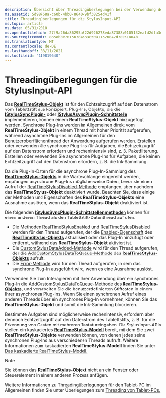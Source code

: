 ```yaml
---
description: Übersicht über Threadingüberlegungen bei der Verwendung der StylusInput-Api (Application Programming Interface).
ms.assetid: 5d98768a-c60b-4bb0-8640-9bf38254d41f
title: Threadingüberlegungen für die StylusInput-API
ms.topic: article
ms.date: 05/31/2018
ms.openlocfilehash: 27f9a26da86295a322d926278eda87388c0105132eafd2dfa3d7a9f6c6655e48
ms.sourcegitcommit: e858bbe701567d4583c50a11326e42d7ea51804b
ms.translationtype: MT
ms.contentlocale: de-DE
ms.lasthandoff: 08/11/2021
ms.locfileid: "119819640"
---
```

# <a name="threading-considerations-for-the-stylusinput-api"></a>Threadingüberlegungen für die StylusInput-API

Das [**RealTimeStylus-Objekt**](realtimestylus-class.md) ist für den Echtzeitzugriff auf den Datenstrom vom Tablettstift aus konzipiert. Plug-Ins, Objekte, die die [**IStylusSyncPlugin-**](/windows/win32/api/rtscom/nn-rtscom-istylussyncplugin) oder [**IStylusAsyncPlugin-Schnittstelle**](/windows/win32/api/rtscom/nn-rtscom-istylusasyncplugin) implementieren, können einem **RealTimeStylus-Objekt** hinzugefügt werden. Synchrone Plug-Ins werden im Allgemeinen direkt vom **RealTimeStylus-Objekt** in einem Thread mit hoher Priorität aufgerufen, während asynchrone Plug-Ins im Allgemeinen für den Benutzeroberflächenthread der Anwendung aufgerufen werden. Erstellen oder verwenden Sie synchrone Plug-Ins für Aufgaben, die Echtzeitzugriff auf den Datenstrom erfordern und rechenintensiv sind, z. B. Paketfilterung. Erstellen oder verwenden Sie asynchrone Plug-Ins für Aufgaben, die keinen Echtzeitzugriff auf den Datenstrom erfordern, z. B. die Ink-Sammlung.

Da die Plug-In-Daten für die asynchrone Plug-In-Sammlung des [**RealTimeStylus-Objekts**](realtimestylus-class.md) in die Warteschlange eingereiht werden, empfangen asynchrone Plug-Ins möglicherweise Daten, bevor sie einen Aufruf der [RealTimeStylusDisabled-Methode](/previous-versions/ms824774(v=msdn.10)) empfangen, aber nachdem das **RealTimeStylus-Objekt** deaktiviert wurde. Beachten Sie, dass einige der Methoden und Eigenschaften des **RealTimeStylus-Objekts** eine Ausnahme auslösen, wenn das **RealTimeStylus-Objekt** deaktiviert ist.

Die folgenden [**IStylusSyncPlugin-Schnittstellenmethoden**](/windows/win32/api/rtscom/nn-rtscom-istylussyncplugin) können für einen anderen Thread als den Tablettstift-Datenthread aufrufen.

-   Die Methoden [RealTimeStylusEnabled](/previous-versions/ms824758(v=msdn.10)) und [RealTimeStylusDisabled](/previous-versions/ms824757(v=msdn.10)) werden für den Thread aufgerufen, der die [Enabled-Eigenschaft](/previous-versions/ms585380(v=vs.100)) des [**RealTimeStylus-Objekts**](realtimestylus-class.md) aktualisiert oder das Plug-In hinzufügt oder entfernt, während das **RealTimeStylus-Objekt** aktiviert ist.
-   Die [CustomStylusDataAdded-Methode](/previous-versions/ms824753(v=msdn.10)) wird für den Thread aufgerufen, der die [AddCustomStylusDataToQueue-Methode](/previous-versions/ms825761(v=msdn.10)) des [**RealTimeStylus-Objekts**](realtimestylus-class.md) aufruft.
-   Die [Error-Methode](/previous-versions/ms824754(v=msdn.10)) wird für den Thread aufgerufen, in dem das synchrone Plug-In ausgeführt wird, wenn es eine Ausnahme auslöst.

Verwenden Sie zum Interagieren mit Ihrer Anwendung über ein synchrones Plug-In die [AddCustomStylusDataToQueue-Methode](/previous-versions/ms825761(v=msdn.10)) des [**RealTimeStylus-Objekts,**](realtimestylus-class.md) und verarbeiten Sie die benutzerdefinierten Stiftdaten in einem Ihrer asynchronen Plug-Ins. Wenn Sie einen synchronen Aufruf eines anderen Threads über ein synchrones Plug-In vornehmen, können Sie das **RealTimeStylus-Objekt** und somit die Ink-Sammlung blockieren.

Bestimmte Aufgaben sind möglicherweise rechenintensiv, erfordern aber dennoch Echtzeitzugriff auf den Datenstrom des Tablettstifts, z. B. für die Erkennung von Gesten mit mehreren Tastatureingaben. Die StylusInput-APIs stellen ein kaskadiertes [**RealTimeStylus-Modell**](realtimestylus-class.md) bereit, mit dem Sie zwei **RealTimeStylus-Objekte** verwenden können, von denen jedes seine synchronen Plug-Ins aus verschiedenen Threads aufruft. Weitere Informationen zum kaskadierten **RealTimeStylus-Modell** finden Sie unter [Das kaskadierte RealTimeStylus-Modell.](the-cascaded-realtimestylus-model.md)

> [!Note]  
> Sie können das [**RealTimeStylus-Objekt**](realtimestylus-class.md) nicht an ein Fenster oder Steuerelement in einem anderen Prozess anfügen.

 

Weitere Informationen zu Threadingüberlegungen für den Tablet-PC im Allgemeinen finden Sie unter Überlegungen zum [Threading von Tablet-PCs.](tablet-pc-threading-considerations.md)

 

 
